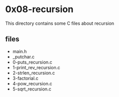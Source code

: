 # 0x08-recursion

This directory contains some C files about recursion

## files

* main.h
* \_putchar.c
* 0-puts_recursion.c
* 1-print_rev_recursion.c
* 2-strlen_recursion.c
* 3-factorial.c
* 4-pow_recursion.c
* 5-sqrt_recursion.c
